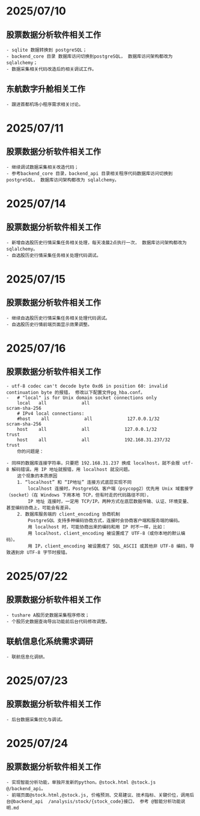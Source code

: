 
# 2025/07/10
## 股票数据分析软件相关工作
    - sqlite 数据转换到 postgreSQL；
    - backend_core 目录 数据库访问切换到postgreSQL， 数据库访问架构都改为 sqlalchemy；
    - 数据采集相关代码改造后的相关调试工作。
## 东航数字升舱相关工作
    - 跟进首都机场小程序需求相关讨论。

# 2025/07/11
## 股票数据分析软件相关工作
    - 继续调试数据采集相关改造代码；
    - 参考backend_core 目录，backend_api 目录相关程序代码数据库访问切换到postgreSQL， 数据库访问架构都改为 sqlalchemy。

# 2025/07/14
## 股票数据分析软件相关工作
    - 新增自选股历史行情采集任务相关处理，每天凌晨2点执行一次， 数据库访问架构都改为 sqlalchemy。
    - 自选股历史行情采集任务相关处理代码调试。

# 2025/07/15
## 股票数据分析软件相关工作
    - 继续自选股历史行情采集任务相关处理代码调试。
    - 自选股历史行情前端页面显示效果调整。

# 2025/07/16
## 股票数据分析软件相关工作
    - utf-8 codec can't decode byte 0xd6 in position 60: invalid continuation byte 的报错， 修改以下配置文件pg_hba.conf。
    -   # "local" is for Unix domain socket connections only
        local   all             all                                     scram-sha-256
        # IPv4 local connections:
        #host    all             all             127.0.0.1/32            scram-sha-256
        host    all             all             127.0.0.1/32            trust
        host    all             all             192.168.31.237/32            trust
        你的问题是：

    - 同样的数据库连接字符串，只要把 192.168.31.237 换成 localhost，就不会报 utf-8 解码错误。用 IP 地址就报错，用 localhost 就没问题。
        这个现象的本质原因
        1. “localhost” 和 “IP地址” 连接方式底层实现不同
            localhost 连接时，PostgreSQL 客户端（psycopg2）优先用 Unix 域套接字（socket）（在 Windows 下用本地 TCP，但有时走的代码路径不同），
            IP 地址 连接时，一定用 TCP/IP。两种方式在底层数据传输、认证、环境变量、甚至编码协商上，可能会有差异。
        2. 数据库服务端的 client_encoding 协商机制
            PostgreSQL 支持多种编码协商方式，连接时会协商客户端和服务端的编码。
            用 localhost 时，可能协商出来的编码和用 IP 时不一样，比如：
            用 localhost，client_encoding 被设置成了 UTF-8（或你本地的默认编码）。
            用 IP，client_encoding 被设置成了 SQL_ASCII 或其他非 UTF-8 编码，导致遇到非 UTF-8 字节时报错。

# 2025/07/22

## 股票数据分析软件相关工作
    - tushare A股历史数据采集程序修改；
    - 个股历史数据查询导出功能前后台代码修改调整。

## 联航信息化系统需求调研
    - 联航信息化调研。

# 2025/07/23

## 股票数据分析软件相关工作
    - 后台数据采集优化与调试。

# 2025/07/24

## 股票数据分析软件相关工作
    - 实现智能分析功能，单独开发新的python。@stock.html @stock.js @/backend_api。
    - 前端页面@stock.html,@stock.js, 价格预测、交易建议、技术指标、关键价位，调用后台@backend_api  /analysis/stock/{stock_code}接口， 参考 @智能分析功能说明.md 

